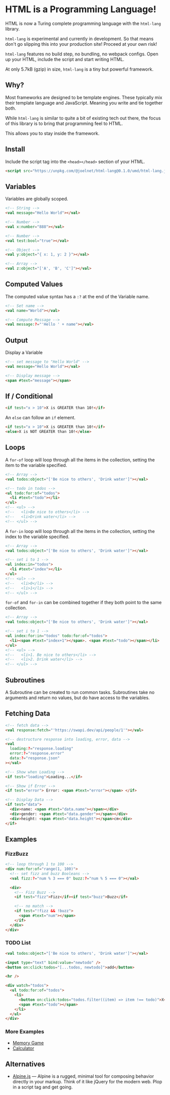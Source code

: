 # HTML is a Programming Language!

HTML is now a Turing complete programming language with the `html-lang` library.

`html-lang` is experimental and currently in development. So that means don't go slipping this into your production site! Proceed at your own risk!

`html-lang` features no build step, no bundling, no webpack configs. Open up your HTML, include the script and start writing HTML.

At only 5.7kB (gzip) in size, `html-lang` is a tiny but powerful framework.

## Why?

Most frameworks are designed to be template engines. These typically mix their template language and JavaScript. Meaning you write and tie together both.

While `html-lang` is similar to quite a bit of existing tech out there, the focus of this library is to bring that programming feel to HTML.

This allows you to stay inside the framework.

## Install

Include the script tag into the `<head></head>` section of your HTML.

```html
<script src="https://unpkg.com/@joelnet/html-lang@0.1.0/umd/html-lang.js"></script>
```

## Variables

Variables are globally scoped.

```html
<!-- String -->
<val message="Hello World"></val>

<!-- Number -->
<val x:number="888"></val>

<!-- Number -->
<val test:bool="true"></val>

<!-- Object -->
<val y:object="{ x: 1, y: 2 }"></val>

<!-- Array -->
<val z:object="['A', 'B', 'C']"></val>
```

## Computed Values

The computed value syntax has a `:?` at the end of the Variable name.

```html
<!-- Set name -->
<val name="World"></val>

<!-- Compute Message -->
<val message:?="'Hello ' + name"></val>
```

## Output

Display a Variable

```html
<!-- set message to "Hello World" -->
<val message="Hello World"></val>

<!-- Display message -->
<span #text="message"></span>
```

## If / Conditional

```html
<if test="x > 10">X is GREATER than 10!</if>
```

An `else` can follow an `if` element.

```html
<if test="x > 10">X is GREATER than 10!</if>
<else>X is NOT GREATER than 10!</else>
```

## Loops

A `for-of` loop will loop through all the items in the collection, setting the item to the variable specified.

```html
<!-- Array -->
<val todos:object="['Be nice to others', 'Drink water']"></val>

<!-- todo in todos -->
<ul todo:for:of="todos">
  <li #text="todo"></li>
</ul>
<!-- <ul> -->
<!--   <li>Be nice to others</li> -->
<!--   <li>Drink water</li> -->
<!-- </ul> -->
```

A `for-in` loop will loop through all the items in the collection, setting the index to the variable specified.

```html
<!-- Array -->
<val todos:object="['Be nice to others', 'Drink water']"></val>

<!-- set i to 1 -->
<ul index:in="todos">
  <li #text="index"></li>
</ul>
<!-- <ul> -->
<!--   <li>0</li> -->
<!--   <li>1</li> -->
<!-- </ul> -->
```

`for-of` and `for-in` can be combined together if they both point to the same collection.

```html
<!-- Array -->
<val todos:object="['Be nice to others', 'Drink water']"></val>

<!-- set i to 1 -->
<ul index:for:in="todos" todo:for:of="todos">
  <li><span #text="index+1"></span>. <span #text="todo"></span></li>
</ul>
<!-- <ul> -->
<!--   <li>1. Be nice to others</li> -->
<!--   <li>2. Drink water</li> -->
<!-- </ul> -->
```

## Subroutines

A Subroutine can be created to run common tasks. Subroutines take no arguments and return no values, but do have access to the variables.

## Fetching Data

```html
<!-- fetch data -->
<val response:fetch="'https://swapi.dev/api/people/1'"></val>

<!-- destructure response into loading, error, data -->
<val
  loading:?="response.loading"
  error:?="response.error"
  data:?="response.json"
></val>

<!-- Show when Loading -->
<if test="loading">Loading...</if>

<!-- Show if Error -->
<if test="error"> Error: <span #text="error"></span> </if>

<!-- Display Data -->
<if test="data">
  <div>name: <span #text="data.name"></span></div>
  <div>gender: <span #text="data.gender"></span></div>
  <div>height: <span #text="data.height"></span>cm</div>
</if>
```

## Examples

### FizzBuzz

```html
<!-- loop through 1 to 100 -->
<div num:for:of="range(1, 100)">
  <!-- set fizz and buzz Booleans -->
  <val fizz:?="num % 3 === 0" buzz:?="num % 5 === 0"></val>

  <div>
    <!-- Fizz Buzz -->
    <if test="fizz">Fizz</if><if test="buzz">Buzz</if>

    <!-- no match -->
    <if test="!fizz && !buzz">
      <span #text="num"></span>
    </if>
  </div>
</div>
```

### TODO List

```html
<val todos:object="['Be nice to others', 'Drink water']"></val>

<input type="text" bind:value="newtodo" />
<button on:click:todos="[...todos, newtodo]">add</button>

<hr />

<div watch="todos">
  <ul todo:for:of="todos">
    <li>
      <button on:click:todos="todos.filter((item) => item !== todo)">X</button>
      <span #text="todo"></span>
    </li>
  </ul>
</div>
```

### More Examples

- [Memory Game](https://codepen.io/joelnet/pen/BadymQz)
- [Calculator](https://codepen.io/joelnet/pen/porzEPv)

## Alternatives

- [Alpine.js](https://alpinejs.dev/) — Alpine is a rugged, minimal tool for composing behavior directly in your markup. Think of it like jQuery for the modern web. Plop in a script tag and get going.
